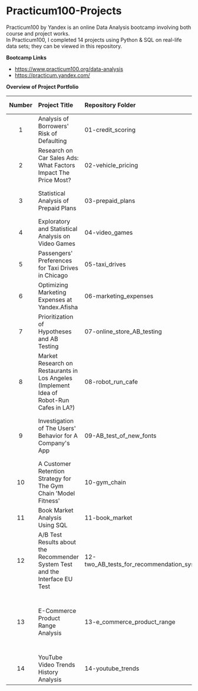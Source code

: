# Practicum100-Projects

Practicum100 by Yandex is an online Data Analysis bootcamp involving both course and project works. <br>
In Practicum100, I completed 14 projects using Python & SQL on real-life data sets; they can be viewed in this repository.

**Bootcamp Links**

- https://www.practicum100.org/data-analysis
- https://practicum.yandex.com/

**Overview of Project Portfolio**

| Number  | Project Title | Repository Folder | Chapter from Program | Main Libraries |
| :--: |:-------------- | :------- | :------ | :-------------- |
| 1 | Analysis of Borrowers' Risk of Defaulting | 01-credit_scoring | Data Preprocessing | Pandas, NLTK |
| 2 | Research on Car Sales Ads: What Factors Impact The Price Most? | 02-vehicle_pricing | Exploratory Data Analysis | Pandas, Matplotlib |
| 3 | Statistical Analysis of Prepaid Plans | 03-prepaid_plans | Statistical Data Analysis | Pandas, NumPy, SciPy, Matplotlib |
| 4 | Exploratory and Statistical Analysis on Video Games | 04-video_games | Integrated Project I | Pandas, NumPy, SciPy, Matplotlib |
| 5 | Passengers' Preferences for Taxi Drives in Chicago | 05-taxi_drives | Data Collection and Storage (SQL) | Pandas, NumPy, SciPy, Matplotlib |
| 6 | Optimizing Marketing Expenses at Yandex.Afisha | 06-marketing_expenses | Business Analytics | Pandas, NumPy, Matplotlib, Seaborn |
| 7 | Prioritization of Hypotheses and AB Testing | 07-online_store_AB_testing | Making Business Decisions Based on Data | Pandas, NumPy, SciPy, Matplotlib, Seaborn |
| 8 | Market Research on Restaurants in Los Angeles (Implement Idea of Robot-Run Cafes in LA?) | 08-robot_run_cafe | How to Tell a Story Using Data | Pandas, NumPy, Regex, NLTK, Matplotlib, Seaborn, Plotly |
| 9 | Investigation of The Users' Behavior for A Company's App | 09-AB_test_of_new_fonts | Integrated Project II | Pandas, NumPy, SciPy, Matplotlib, Seaborn, Plotly |
| 10 | A Customer Retention Strategy for The Gym Chain 'Model Fitness' | 10-gym_chain | Forecasts and Predictions | Pandas, NumPy, Scikit-learn, SciPy, Matplotlib, Seaborn |
| 11 | Book Market Analysis Using SQL | 11-book_market | Graduation Project I | Pandas, SQLAlchemy |
| 12 | A/B Test Results about the Recommender System Test and the Interface EU Test | 12-two_AB_tests_for_recommendation_systems | Graduation Project II | Pandas, NumPy, SciPy, Matplotlib, Seaborn, Plotly |
| 13 | E-Commerce Product Range Analysis | 13-e_commerce_product_range | Graduation Project III | (Python, Tableau); Pandas, NumPy, SciPy, NLTK, Matplotlib, Seaborn, Plotly |
| 14 | YouTube Video Trends History Analysis | 14-youtube_trends | Automation | (Python, Tableau); Pandas, SQLAlchemy |
